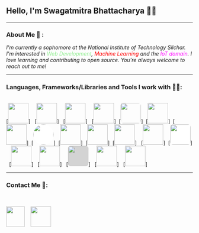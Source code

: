 ## **Hello, I'm Swagatmitra Bhattacharya 🙋‍♂️**

---

### About Me 🙂 : 

*I'm currently a sophomore at the National Institute of Technology Silchar. I'm interested in <span style="color:lightgreen">Web Development</span>, <span style="color:red">Machine Learning</span> and the <span style="color:magenta">IoT domain</span>. I love learning and contributing to open source. You're always welcome to reach out to me!*

---

### Languages, Frameworks/Libraries and Tools I work with 🧑‍💻: 
<br>
[<img src="https://cdn.jsdelivr.net/gh/devicons/devicon/icons/cplusplus/cplusplus-plain.svg" height="55px" width="55px"/>] &nbsp; 
[<img src="https://cdn.jsdelivr.net/gh/devicons/devicon/icons/html5/html5-original.svg" height="55px"/>] &nbsp;
[<img src="https://cdn.jsdelivr.net/gh/devicons/devicon/icons/css3/css3-original.svg" height="55px"/>] &nbsp;
[<img src="https://cdn.jsdelivr.net/gh/devicons/devicon/icons/tailwindcss/tailwindcss-plain.svg" height="55px"/>]&nbsp;
[<img src="https://cdn.jsdelivr.net/gh/devicons/devicon/icons/javascript/javascript-plain.svg" height="55px" style="border-radius:7px" />]&nbsp;
[<img src="https://cdn.jsdelivr.net/gh/devicons/devicon/icons/python/python-original.svg" height="55px" />]&nbsp;
[<img src="https://cdn.jsdelivr.net/gh/devicons/devicon/icons/react/react-original.svg" height="55px"/>]&nbsp;
[<img src="https://cdn.jsdelivr.net/gh/devicons/devicon/icons/nextjs/nextjs-line.svg" style="background:white; border-radius:50%" height="55px" />]&nbsp;
[<img src="https://cdn.jsdelivr.net/gh/devicons/devicon/icons/nodejs/nodejs-original.svg" height="55px"/>]&nbsp;
[<img src="https://cdn.jsdelivr.net/gh/devicons/devicon/icons/vscode/vscode-original.svg" height="55px"/>]&nbsp;
[<img src="https://cdn.jsdelivr.net/gh/devicons/devicon/icons/git/git-original.svg" height="55px"/>] &nbsp;
[<img src="https://cdn.jsdelivr.net/gh/devicons/devicon/icons/linux/linux-original.svg" height="55px"/>]&nbsp;
[<img src="https://cdn.jsdelivr.net/gh/devicons/devicon/icons/bash/bash-plain.svg " style="background:white; border-radius:7px" height="55px"/>] &nbsp;
[<img src="https://cdn.jsdelivr.net/gh/devicons/devicon/icons/arduino/arduino-original.svg" height="55px"/>] &nbsp;
[<img src="https://cdn.jsdelivr.net/gh/devicons/devicon/icons/numpy/numpy-original.svg" height="55px"/>] &nbsp;
[<img src="https://cdn.jsdelivr.net/gh/devicons/devicon/icons/pandas/pandas-original.svg" height="55px" style="background:lightgray;border-radius:7px"/>] &nbsp;
[<img src="https://cdn.jsdelivr.net/gh/devicons/devicon/icons/tensorflow/tensorflow-original.svg" height="55px"/>] &nbsp;
[<img src="https://cdn.jsdelivr.net/gh/devicons/devicon/icons/pytorch/pytorch-original.svg" height="55px"/>] &nbsp;
        
---
### Contact Me 🐬:

<br>

[<img src="https://cdn.jsdelivr.net/gh/devicons/devicon/icons/twitter/twitter-original.svg" height="55px" width="50px"/>][twitter]
&nbsp;&nbsp; 
[<img src="https://cdn.jsdelivr.net/gh/devicons/devicon/icons/linkedin/linkedin-original.svg" height="55px"/>][linkedin]


[twitter]: https://twitter.com/swagatmitra
[linkedin]: https://in.linkedin.com/in/swagatmitra-bhattacharya-572048254


          
          

          
          
          
          

          
